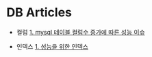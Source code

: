 DB Articles
===
- 컬럼
[1. mysql 테이블 컬럼수 증가에 따른 성능 이슈](https://dung-beetle.tistory.com/53) 

- 인덱스
[1. 성능을 위한 인덱스](https://jojoldu.tistory.com/243)